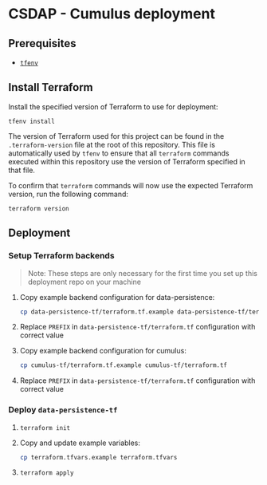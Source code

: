 # CSDAP - Cumulus deployment

## Prerequisites

- [`tfenv`](https://github.com/tfutils/tfenv)

## Install Terraform

Install the specified version of Terraform to use for deployment:

```plain
tfenv install
```

The version of Terraform used for this project can be found in the
`.terraform-version` file at the root of this repository.  This file is
automatically used by `tfenv` to ensure that all `terraform` commands executed
within this repository use the version of Terraform specified in that file.

To confirm that `terraform` commands will now use the expected Terraform
version, run the following command:

```plain
terraform version
```

## Deployment

### Setup Terraform backends

> Note: These steps are only necessary for the first time you set up this deployment
> repo on your machine

1. Copy example backend configuration for data-persistence:

    ```bash
    cp data-persistence-tf/terraform.tf.example data-persistence-tf/terraform.tf
    ```

2. Replace `PREFIX` in `data-persistence-tf/terraform.tf` configuration with correct value
3. Copy example backend configuration for cumulus:

    ```bash
    cp cumulus-tf/terraform.tf.example cumulus-tf/terraform.tf
    ```

4. Replace `PREFIX` in `data-persistence-tf/terraform.tf` configuration with correct value

### Deploy `data-persistence-tf`

1. `terraform init`
2. Copy and update example variables:

    ```bash
    cp terraform.tfvars.example terraform.tfvars
    ```

3. `terraform apply`
